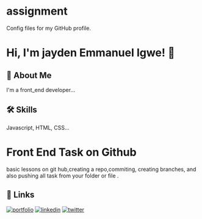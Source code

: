 # assignment
Config files for my GitHub profile.

# Hi, I'm jayden Emmanuel Igwe! 👋


## 🚀 About Me
I'm a front_end developer...


## 🛠 Skills
Javascript, HTML, CSS...

# Front End Task on Github

basic lessons on git hub,creating a repo,commiting, creating branches, and also pushing all task from your folder or file .
## 🔗 Links
[![portfolio](https://img.shields.io/badge/my_portfolio-000?style=for-the-badge&logo=ko-fi&logoColor=white)](https://jaydenigwe.com/)
[![linkedin](https://img.shields.io/badge/linkedin-0A66C2?style=for-the-badge&logo=linkedin&logoColor=white)](https://www.linkedin.com/)
[![twitter](https://img.shields.io/badge/twitter-1DA1F2?style=for-the-badge&logo=twitter&logoColor=white)](https://emycruize.com/)

